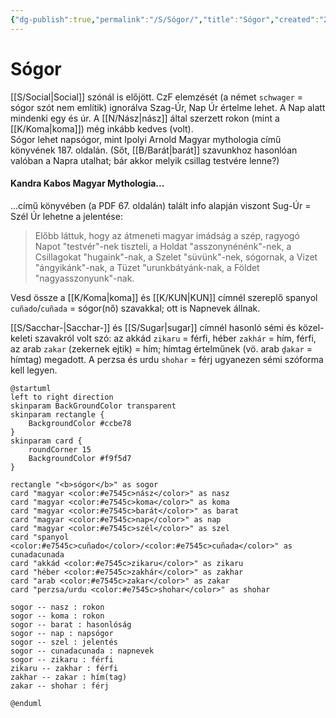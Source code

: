 ```yaml
---
{"dg-publish":true,"permalink":"/S/Sógor/","title":"Sógor","created":"2024-11-08T15:26","updated":"2024-11-23T05:37"}
---
```



# Sógor

[[S/Social\|Social]] szónál is előjött. CzF elemzését (a német `schwager` = sógor szót nem említik) ignorálva Szag-Úr, Nap Úr értelme lehet. A Nap alatt mindenki egy és úr. A [[N/Nász\|nász]] által szerzett rokon (mint a [[K/Koma\|koma]]) még inkább kedves (volt).  
Sógor lehet napsógor, mint Ipolyi Arnold Magyar mythologia című könyvének 187. oldalán. (Sőt, [[B/Barát\|barát]] szavunkhoz hasonlóan valóban a Napra utalhat; bár akkor melyik csillag testvére lenne?)  

#### Kandra Kabos Magyar Mythologia...  

...című könyvében (a PDF 67. oldalán) talált info alapján viszont Sug-Úr = Szél Úr lehetne a jelentése:  
> Előbb láttuk, hogy az átmeneti magyar imádság a szép, ragyogó Napot "testvér"-nek tiszteli, a Holdat "asszonynénénk"-nek, a Csillagokat "hugaink"-nak, a Szelet "süvünk"-nek, sógornak, a Vizet "ángyikánk"-nak, a Tüzet "urunkbátyánk-nak, a Földet "nagyasszonyunk"-nak.  

Vesd össze a [[K/Koma\|koma]] és [[K/KUN\|KUN]] címnél szereplő spanyol `cuñado`/`cuñada` = sógor(nő) szavakkal; ott is Napnevek állnak.  

[[S/Sacchar-\|Sacchar-]] és [[S/Sugar\|sugar]] címnél hasonló sémi és közel-keleti szavakról volt szó: az akkád `zikaru` = férfi, héber `zakhár` = hím, férfi, az arab `zakar` (zekernek ejtik) = hím; hímtag értelműnek (vö. arab `ḏakar` = hímtag) megadott. A perzsa és urdu `shohar` = férj ugyanezen sémi szóforma kell legyen.  

```plantuml-svg
@startuml
left to right direction
skinparam BackGroundColor transparent
skinparam rectangle {
    BackgroundColor #ccbe78
}
skinparam card {
    roundCorner 15
    BackgroundColor #f9f5d7
}

rectangle "<b>sógor</b>" as sogor
card "magyar <color:#e7545c>nász</color>" as nasz
card "magyar <color:#e7545c>koma</color>" as koma
card "magyar <color:#e7545c>barát</color>" as barat
card "magyar <color:#e7545c>nap</color>" as nap
card "magyar <color:#e7545c>szél</color>" as szel
card "spanyol <color:#e7545c>cuñado</color>/<color:#e7545c>cuñada</color>" as cunadacunada
card "akkád <color:#e7545c>zikaru</color>" as zikaru
card "héber <color:#e7545c>zakhár</color>" as zakhar
card "arab <color:#e7545c>zakar</color>" as zakar
card "perzsa/urdu <color:#e7545c>shohar</color>" as shohar

sogor -- nasz : rokon
sogor -- koma : rokon
sogor -- barat : hasonlóság
sogor -- nap : napsógor
sogor -- szel : jelentés
sogor -- cunadacunada : napnevek
sogor -- zikaru : férfi
zikaru -- zakhar : férfi
zakhar -- zakar : hím(tag)
zakar -- shohar : férj

@enduml
```